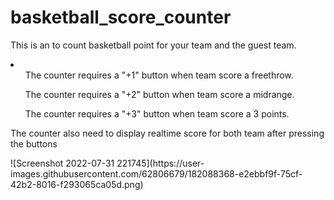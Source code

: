# basketball_score_counter
<p>This is an to count basketball point for your team and the guest team.</p>
<li>  
  <ul>The counter requires a "+1" button when team score a freethrow.</ul>
  <ul>The counter requires a "+2" button when team score a midrange.</ul>
  <ul>The counter requires a "+3" button when team score a 3 points.</ul>
</li>
<p>The counter also need to display realtime score for both team after pressing the buttons</p>
![Screenshot 2022-07-31 221745](https://user-images.githubusercontent.com/62806679/182088368-e2ebbf9f-75cf-42b2-8016-f293065ca05d.png)
